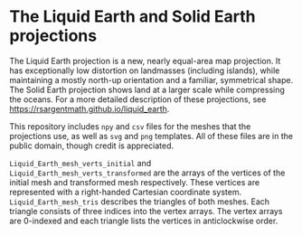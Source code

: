 # The Liquid Earth and Solid Earth projections

The Liquid Earth projection is a new, nearly equal-area map projection. It has exceptionally low distortion on landmasses (including islands), while maintaining a mostly north-up orientation and a familiar, symmetrical shape. The Solid Earth projection shows land at a larger scale while compressing the oceans. For a more detailed description of these projections, see https://rsargentmath.github.io/liquid_earth.

This repository includes `npy` and `csv` files for the meshes that the projections use, as well as `svg` and `png` templates. All of these files are in the public domain, though credit is appreciated.

`Liquid_Earth_mesh_verts_initial` and `Liquid_Earth_mesh_verts_transformed` are the arrays of the vertices of the initial mesh and transformed mesh respectively. These vertices are represented with a right-handed Cartesian coordinate system. `Liquid_Earth_mesh_tris` describes the triangles of both meshes. Each triangle consists of three indices into the vertex arrays. The vertex arrays are 0-indexed and each triangle lists the vertices in anticlockwise order.